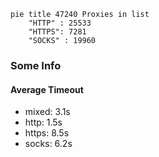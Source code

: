 
```mermaid
pie title 47240 Proxies in list
    "HTTP" : 25533
    "HTTPS": 7281
    "SOCKS" : 19960
```

### Some Info
#### Average Timeout

- mixed: 3.1s
- http: 1.5s
- https: 8.5s
- socks: 6.2s